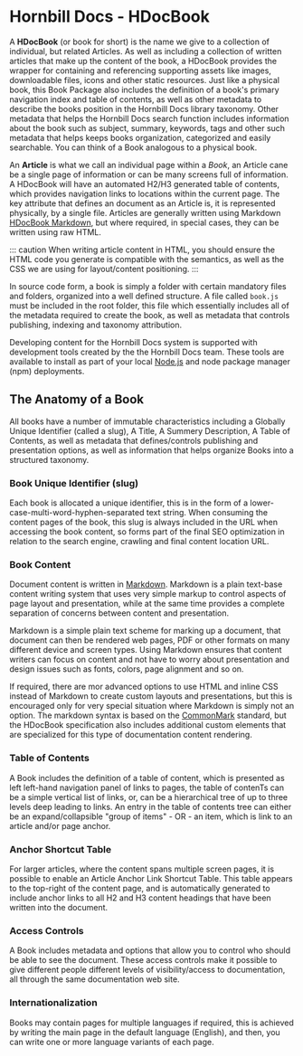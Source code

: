 # Hornbill Docs - HDocBook

A **HDocBook** (or book for short) is the name we give to a collection of individual, but related Articles.  As well as including a collection of written articles that make up the content of the book, a HDocBook provides the wrapper for containing and referencing supporting assets like images, downloadable files, icons and other static resources.  Just like a physical book, this Book Package also includes the definition of a book's primary navigation index and table of contents, as well as other metadata to describe the books position in the Hornbill Docs library taxonomy. Other metadata that helps the Hornbill Docs search function includes information about the book such as subject, summary, keywords, tags and other such metadata that helps keeps books organization, categorized and easily searchable.  You can think of a Book analogous to a physical book. 

An **Article** is what we call an individual page within a *Book*, an Article cane be a single page of information or can be many screens full of information. A HDocBook will have an automated H2/H3 generated table of contents, which provides navigation links to locations within the current page.  The key attribute that defines an document as an Article is, it is represented physically, by a single file. Articles are generally written using Markdown [HDocBook Markdown]({{BASE_PATH}}/hdocbook/markdown), but where required, in special cases, they can be written using raw HTML. 

::: caution
When writing article content in HTML, you should ensure the HTML code you generate is compatible with the semantics, as well as the CSS we are using for layout/content positioning.
:::

In source code form, a book is simply a folder with certain mandatory files and folders, organized into a well defined structure.  A file called `book.js` must be included in the root folder, this file which essentially includes all of the metadata required to create the book, as well as metadata that controls publishing, indexing and taxonomy attribution. 

Developing content for the Hornbill Docs system is supported with development tools created by the the Hornbill Docs team. These tools are available to install as part of your local <a href="https://nodejs.org/en/" target="_blank">Node.js</a> and node package manager (npm) deployments. 

## The Anatomy of a Book
All books have a number of immutable characteristics including a Globally Unique Identifier (called a slug), A Title, A Summery Description, A Table of Contents, as well as metadata that defines/controls publishing and presentation options, as well as information that helps organize Books into a structured taxonomy. 

### Book Unique Identifier (slug)
Each book is allocated a unique identifier, this is in the form of a lower-case-multi-word-hyphen-separated text string. When consuming the content pages of the book, this slug is always included in the URL when accessing the book content, so forms part of the final SEO optimization in relation to the search engine, crawling and final content location URL. 

### Book Content
Document content is written in [Markdown]({{BASE_PATH}}/hdocbook/markdown). Markdown is a plain text-base
content writing system that uses very simple markup to control aspects of page layout and presentation, while at the same time provides a complete separation of concerns between content and presentation. 

Markdown is a simple plain text scheme for marking up a document, that document can then be rendered web pages, PDF or other formats on many different device and screen types.   Using Markdown ensures that content writers can focus on content and not have to worry about presentation and design issues such as fonts, colors, page alignment and so on. 

If required, there are mor advanced options to use HTML and inline CSS instead of Markdown to create custom layouts and presentations, but this is encouraged only for very special situation where Markdown is simply not an option.  The markdown syntax is based on the [CommonMark](https://commonmark.org/) standard, but the HDocBook specification also includes additional custom elements that are specialized for this type of documentation content rendering.

### Table of Contents
A Book includes the definition of a table of content, which is presented as left left-hand navigation panel of links to pages, the table of contenTs can be a simple vertical list of links, or, can be a hierarchical tree of up to three levels deep leading to links.  An entry in the table of contents tree can either be an expand/collapsible "group of items" - OR - an item, which is link to an article and/or page anchor.

### Anchor Shortcut Table
For larger articles, where the content spans multiple screen pages, it is possible to enable an Article Anchor Link Shortcut Table.  This table appears to the top-right of the content page, and is automatically generated to include anchor links to all H2 and H3 content headings that have been written into the document. 

### Access Controls
A Book includes metadata and options that allow you to control who should be able to see the document. These access controls make it possible to give different people different levels of visibility/access to documentation, all through the same documentation web site. 

### Internationalization 
Books may contain pages for multiple languages if required, this is achieved by writing the main page in the default language (English), and then, you can write one or more language variants of each page. 
